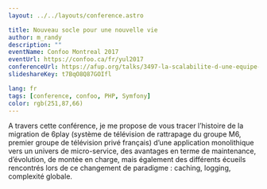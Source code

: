 ```yaml
---
layout: ../../layouts/conference.astro

title: Nouveau socle pour une nouvelle vie
author: m_randy
description: ""
eventName: Confoo Montreal 2017
eventUrl: https://confoo.ca/fr/yul2017
conferenceUrl: https://afup.org/talks/3497-la-scalabilite-d-une-equipe-d-un-pole-technique
slideshareKey: t7BqO8Q87GOIfl

lang: fr
tags: [conference, confoo, PHP, Symfony]
color: rgb(251,87,66) 
---
```


A travers cette conférence, je me propose de vous tracer l’histoire de la migration de 6play (système de télévision de rattrapage du groupe M6, premier groupe de télévision privé français) d’une application monolithique vers un univers de micro-service, des avantages en terme de maintenance, d’évolution, de montée en charge, mais également des différents écueils rencontrés lors de ce changement de paradigme : caching, logging, complexité globale.
